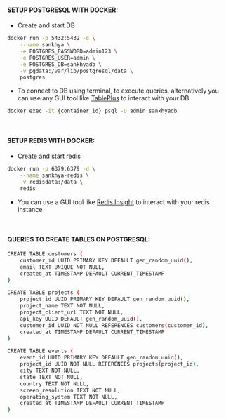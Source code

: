 #### SETUP POSTGRESQL WITH DOCKER:

-   Create and start DB

```bash
docker run -p 5432:5432 -d \
    --name sankhya \
    -e POSTGRES_PASSWORD=admin123 \
    -e POSTGRES_USER=admin \
    -e POSTGRES_DB=sankhyadb \
    -v pgdata:/var/lib/postgresql/data \
    postgres
```

-   To connect to DB using terminal, to execute queries, alternatively you can use any GUI tool like [TablePlus](https://tableplus.com/) to interact with your DB

```bash
docker exec -it {container_id} psql -U admin sankhyadb
```

<br/>

#### SETUP REDIS WITH DOCKER:

-   Create and start redis

```bash
docker run -p 6379:6379 -d \
    --name sankhya-redis \
    -v redisdata:/data \
    redis
```

-   You can use a GUI tool like [Redis Insight](https://redis.com/redis-enterprise/redis-insight/) to interact with your redis instance

<br/>

#### QUERIES TO CREATE TABLES ON POSTGRESQL:

```bash
CREATE TABLE customers (
    customer_id UUID PRIMARY KEY DEFAULT gen_random_uuid(),
    email TEXT UNIQUE NOT NULL,
    created_at TIMESTAMP DEFAULT CURRENT_TIMESTAMP
)
```

```bash
CREATE TABLE projects (
    project_id UUID PRIMARY KEY DEFAULT gen_random_uuid(),
    project_name TEXT NOT NULL,
    project_client_url TEXT NOT NULL,
    api_key UUID DEFAULT gen_random_uuid(),
    customer_id UUID NOT NULL REFERENCES customers(customer_id),
    created_at TIMESTAMP DEFAULT CURRENT_TIMESTAMP
)
```

```bash
CREATE TABLE events (
    event_id UUID PRIMARY KEY DEFAULT gen_random_uuid(),
    project_id UUID NOT NULL REFERENCES projects(project_id),
    city TEXT NOT NULL,
    state TEXT NOT NULL,
    country TEXT NOT NULL,
    screen_resolution TEXT NOT NULL,
    operating_system TEXT NOT NULL,
    created_at TIMESTAMP DEFAULT CURRENT_TIMESTAMP
)
```
